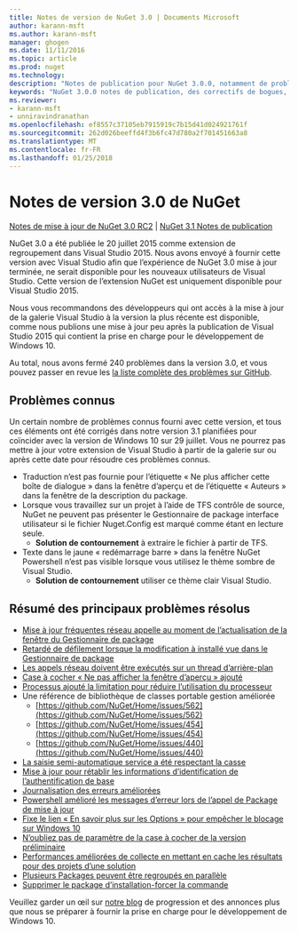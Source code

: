 ```yaml
---
title: Notes de version de NuGet 3.0 | Documents Microsoft
author: karann-msft
ms.author: karann-msft
manager: ghogen
ms.date: 11/11/2016
ms.topic: article
ms.prod: nuget
ms.technology: 
description: "Notes de publication pour NuGet 3.0.0, notamment de problèmes connus, des correctifs de bogues, les fonctionnalités ajoutées et dcr."
keywords: "NuGet 3.0.0 notes de publication, des correctifs de bogues, problèmes connus, ajouté des fonctionnalités, DCR"
ms.reviewer:
- karann-msft
- unniravindranathan
ms.openlocfilehash: ef8557c37105eb7915919c7b15d41d024921761f
ms.sourcegitcommit: 262d026beeffd4f3b6fc47d780a2f701451663a8
ms.translationtype: MT
ms.contentlocale: fr-FR
ms.lasthandoff: 01/25/2018
---
```

# <a name="nuget-30-release-notes"></a>Notes de version 3.0 de NuGet

[Notes de mise à jour de NuGet 3.0 RC2](../release-notes/nuget-3.0-RC2.md) | [NuGet 3.1 Notes de publication](../release-notes/nuget-3.1.md)

NuGet 3.0 a été publiée le 20 juillet 2015 comme extension de regroupement dans Visual Studio 2015. Nous avons envoyé à fournir cette version avec Visual Studio afin que l’expérience de NuGet 3.0 mise à jour terminée, ne serait disponible pour les nouveaux utilisateurs de Visual Studio. Cette version de l’extension NuGet est uniquement disponible pour Visual Studio 2015.

Nous vous recommandons des développeurs qui ont accès à la mise à jour de la galerie Visual Studio à la version la plus récente est disponible, comme nous publions une mise à jour peu après la publication de Visual Studio 2015 qui contient la prise en charge pour le développement de Windows 10.

Au total, nous avons fermé 240 problèmes dans la version 3.0, et vous pouvez passer en revue les [la liste complète des problèmes sur GitHub](https://github.com/NuGet/Home/issues?q=milestone%3A3.0.0-RTM+is%3Aclosed).

## <a name="known-issues"></a>Problèmes connus

Un certain nombre de problèmes connus fourni avec cette version, et tous ces éléments ont été corrigés dans notre version 3.1 planifiées pour coïncider avec la version de Windows 10 sur 29 juillet.  Vous ne pourrez pas mettre à jour votre extension de Visual Studio à partir de la galerie sur ou après cette date pour résoudre ces problèmes connus.

*  Traduction n’est pas fournie pour l’étiquette « Ne plus afficher cette boîte de dialogue » dans la fenêtre d’aperçu et de l’étiquette « Auteurs » dans la fenêtre de la description du package.
*  Lorsque vous travaillez sur un projet à l’aide de TFS contrôle de source, NuGet ne peuvent pas présenter le Gestionnaire de package interface utilisateur si le fichier Nuget.Config est marqué comme étant en lecture seule.
   * **Solution de contournement** à extraire le fichier à partir de TFS.
*  Texte dans le jaune « redémarrage barre » dans la fenêtre NuGet Powershell n’est pas visible lorsque vous utilisez le thème sombre de Visual Studio.
   * **Solution de contournement** utiliser ce thème clair Visual Studio.


## <a name="summary-of-top-issues-resolved"></a>Résumé des principaux problèmes résolus

* [Mise à jour fréquentes réseau appelle au moment de l’actualisation de la fenêtre du Gestionnaire de package](https://github.com/NuGet/Home/issues/515)
* [Retardé de défilement lorsque la modification à installé vue dans le Gestionnaire de package](https://github.com/NuGet/Home/issues/519)
* [Les appels réseau doivent être exécutés sur un thread d’arrière-plan](https://github.com/NuGet/Home/issues/516)
* [Case à cocher « Ne pas afficher la fenêtre d’aperçu » ajouté](https://github.com/NuGet/Home/issues/566)
* [Processus ajouté la limitation pour réduire l’utilisation du processeur](https://github.com/NuGet/Home/issues/356)
* Une référence de bibliothèque de classes portable gestion améliorée
    * [https://github.com/NuGet/Home/issues/562](https://github.com/NuGet/Home/issues/562)
    * [https://github.com/NuGet/Home/issues/454](https://github.com/NuGet/Home/issues/454)
    * [https://github.com/NuGet/Home/issues/440](https://github.com/NuGet/Home/issues/440)
* [La saisie semi-automatique service a été respectant la casse](https://github.com/NuGet/Home/issues/198)
* [Mise à jour pour rétablir les informations d’identification de l’authentification de base](https://github.com/NuGet/Home/issues/456)
* [Journalisation des erreurs améliorées](https://github.com/NuGet/Home/issues/407)
* [Powershell amélioré les messages d’erreur lors de l’appel de Package de mise à jour](https://github.com/NuGet/Home/issues/5)
* [Fixe le lien « En savoir plus sur les Options » pour empêcher le blocage sur Windows 10](https://github.com/NuGet/Home/issues/822)
* [N’oubliez pas de paramètre de la case à cocher de la version préliminaire](https://github.com/NuGet/Home/issues/732)
* [Performances améliorées de collecte en mettant en cache les résultats pour des projets d’une solution](https://github.com/NuGet/Home/issues/721)
* [Plusieurs Packages peuvent être regroupés en parallèle](https://github.com/NuGet/Home/issues/713)
* [Supprimer le package d’installation-forcer la commande](https://github.com/NuGet/Home/issues/697)

Veuillez garder un œil sur [notre blog](http://blog.nuget.org) de progression et des annonces plus que nous se préparer à fournir la prise en charge pour le développement de Windows 10.